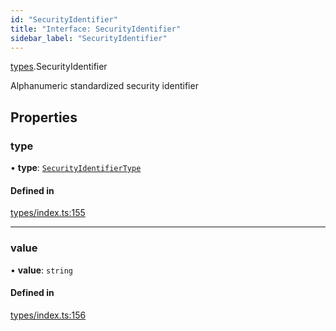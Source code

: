 ```yaml
---
id: "SecurityIdentifier"
title: "Interface: SecurityIdentifier"
sidebar_label: "SecurityIdentifier"
---
```


[types](../../../modules/Types/Types.md).SecurityIdentifier

Alphanumeric standardized security identifier

## Properties

### type

• **type**: [`SecurityIdentifierType`](../../../enums/Types/SecurityIdentifierType/SecurityIdentifierType.md)

#### Defined in

[types/index.ts:155](https://github.com/PolymeshAssociation/polymesh-sdk/blob/acc2284c/src/types/index.ts#L155)

___

### value

• **value**: `string`

#### Defined in

[types/index.ts:156](https://github.com/PolymeshAssociation/polymesh-sdk/blob/acc2284c/src/types/index.ts#L156)
